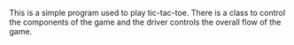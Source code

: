 This is a simple program used to play tic-tac-toe. 
There is a class to control the components of the game and the driver controls the overall flow of the game.
